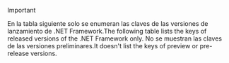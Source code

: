 
> [!IMPORTANT]
> <span data-ttu-id="82266-101">En la tabla siguiente solo se enumeran las claves de las versiones de lanzamiento de .NET Framework.</span><span class="sxs-lookup"><span data-stu-id="82266-101">The following table lists the keys of released versions of the .NET Framework only.</span></span> <span data-ttu-id="82266-102">No se muestran las claves de las versiones preliminares.</span><span class="sxs-lookup"><span data-stu-id="82266-102">It doesn't list the keys of preview or pre-release versions.</span></span>
